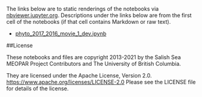 The links below are to static renderings of the notebooks via
[nbviewer.jupyter.org](https://nbviewer.jupyter.org/).
Descriptions under the links below are from the first cell of the notebooks
(if that cell contains Markdown or raw text).

* [phyto_2017_2016_movie_1_dev.ipynb](https://nbviewer.jupyter.org/github/SalishSeaCast/analysis-elise-2/blob/master/notebooks/modelAnalysis/phyto_2017_2016_movie_1_dev.ipynb)  
    

##License

These notebooks and files are copyright 2013-2021
by the Salish Sea MEOPAR Project Contributors
and The University of British Columbia.

They are licensed under the Apache License, Version 2.0.
https://www.apache.org/licenses/LICENSE-2.0
Please see the LICENSE file for details of the license.
